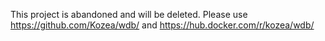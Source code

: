This project is abandoned and will be deleted. Please use https://github.com/Kozea/wdb/ and https://hub.docker.com/r/kozea/wdb/
